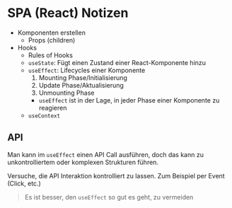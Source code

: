 # SPA (React) Notizen

- Komponenten erstellen
  - Props (children)
- Hooks
  - Rules of Hooks
  - `useState`: Fügt einen Zustand einer React-Komponente hinzu
  - `useEffect`: Lifecycles einer Komponente
      1. Mounting Phase/Initialisierung
      2. Update Phase/Aktualisierung
      3. Unmounting Phase
    - `useEffect` ist in der Lage, in jeder Phase einer Komponente zu reagieren
  - `useContext`

## API

Man kann im `useEffect` einen API Call ausführen, doch das kann zu unkontrolliertem oder komplexen Strukturen führen.

Versuche, die API Interaktion kontrolliert zu lassen. Zum Beispiel per Event (Click, etc.)

> Es ist besser, den `useEffect` so gut es geht, zu vermeiden
